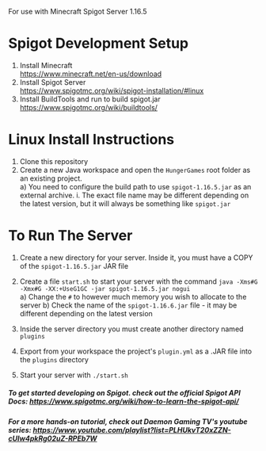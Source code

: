 For use with Minecraft Spigot Server 1.16.5 

# Spigot Development Setup

1. Install Minecraft   
  https://www.minecraft.net/en-us/download  
2. Install Spigot Server  
  https://www.spigotmc.org/wiki/spigot-installation/#linux  
3. Install BuildTools and run to build spigot.jar  
  https://www.spigotmc.org/wiki/buildtools/ 
  
# Linux Install Instructions

1. Clone this repository    
2. Create a new Java workspace and open the `HungerGames` root folder as an existing project.    
    a) You need to configure the build path to use `spigot-1.16.5.jar` as an external archive. 
        i. The exact file name may be different depending on the latest version, but it will always be something like `spigot.jar`

# To Run The Server  
1. Create a new directory for your server. Inside it, you must have a COPY of the `spigot-1.16.5.jar` JAR file      
2. Create a file `start.sh` to start your server with the command `java -Xms#G -Xmx#G -XX:+UseG1GC -jar spigot-1.16.5.jar nogui`    
    a) Change the `#` to however much memory you wish to allocate to the server 
    b) Check the name of the `spigot-1.16.6.jar` file - it may be different depending on the latest version
  
3. Inside the server directory you must create another directory named `plugins`    
4. Export from your workspace the project's `plugin.yml` as a .JAR file into the `plugins` directory
5. Start your server with `./start.sh`
    
##### To get started developing on Spigot. check out the official Spigot API Docs: https://www.spigotmc.org/wiki/how-to-learn-the-spigot-api/
##### For a more hands-on tutorial, check out Daemon Gaming TV's youtube series: https://www.youtube.com/playlist?list=PLHUkvT20xZZN-cUIw4pkRg02uZ-RPEb7W
